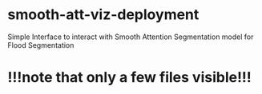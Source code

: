 # smooth-att-viz-deployment
Simple Interface to interact with Smooth Attention Segmentation model for Flood Segmentation

# !!!note that only a few files visible!!!
